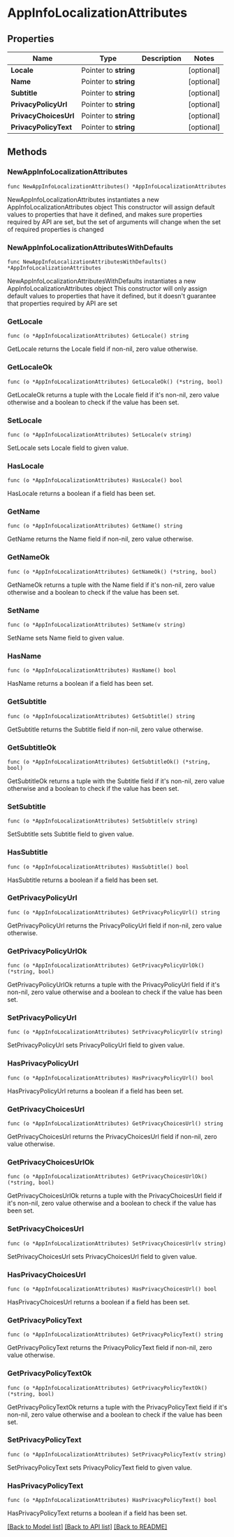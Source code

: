 # AppInfoLocalizationAttributes

## Properties

Name | Type | Description | Notes
------------ | ------------- | ------------- | -------------
**Locale** | Pointer to **string** |  | [optional] 
**Name** | Pointer to **string** |  | [optional] 
**Subtitle** | Pointer to **string** |  | [optional] 
**PrivacyPolicyUrl** | Pointer to **string** |  | [optional] 
**PrivacyChoicesUrl** | Pointer to **string** |  | [optional] 
**PrivacyPolicyText** | Pointer to **string** |  | [optional] 

## Methods

### NewAppInfoLocalizationAttributes

`func NewAppInfoLocalizationAttributes() *AppInfoLocalizationAttributes`

NewAppInfoLocalizationAttributes instantiates a new AppInfoLocalizationAttributes object
This constructor will assign default values to properties that have it defined,
and makes sure properties required by API are set, but the set of arguments
will change when the set of required properties is changed

### NewAppInfoLocalizationAttributesWithDefaults

`func NewAppInfoLocalizationAttributesWithDefaults() *AppInfoLocalizationAttributes`

NewAppInfoLocalizationAttributesWithDefaults instantiates a new AppInfoLocalizationAttributes object
This constructor will only assign default values to properties that have it defined,
but it doesn't guarantee that properties required by API are set

### GetLocale

`func (o *AppInfoLocalizationAttributes) GetLocale() string`

GetLocale returns the Locale field if non-nil, zero value otherwise.

### GetLocaleOk

`func (o *AppInfoLocalizationAttributes) GetLocaleOk() (*string, bool)`

GetLocaleOk returns a tuple with the Locale field if it's non-nil, zero value otherwise
and a boolean to check if the value has been set.

### SetLocale

`func (o *AppInfoLocalizationAttributes) SetLocale(v string)`

SetLocale sets Locale field to given value.

### HasLocale

`func (o *AppInfoLocalizationAttributes) HasLocale() bool`

HasLocale returns a boolean if a field has been set.

### GetName

`func (o *AppInfoLocalizationAttributes) GetName() string`

GetName returns the Name field if non-nil, zero value otherwise.

### GetNameOk

`func (o *AppInfoLocalizationAttributes) GetNameOk() (*string, bool)`

GetNameOk returns a tuple with the Name field if it's non-nil, zero value otherwise
and a boolean to check if the value has been set.

### SetName

`func (o *AppInfoLocalizationAttributes) SetName(v string)`

SetName sets Name field to given value.

### HasName

`func (o *AppInfoLocalizationAttributes) HasName() bool`

HasName returns a boolean if a field has been set.

### GetSubtitle

`func (o *AppInfoLocalizationAttributes) GetSubtitle() string`

GetSubtitle returns the Subtitle field if non-nil, zero value otherwise.

### GetSubtitleOk

`func (o *AppInfoLocalizationAttributes) GetSubtitleOk() (*string, bool)`

GetSubtitleOk returns a tuple with the Subtitle field if it's non-nil, zero value otherwise
and a boolean to check if the value has been set.

### SetSubtitle

`func (o *AppInfoLocalizationAttributes) SetSubtitle(v string)`

SetSubtitle sets Subtitle field to given value.

### HasSubtitle

`func (o *AppInfoLocalizationAttributes) HasSubtitle() bool`

HasSubtitle returns a boolean if a field has been set.

### GetPrivacyPolicyUrl

`func (o *AppInfoLocalizationAttributes) GetPrivacyPolicyUrl() string`

GetPrivacyPolicyUrl returns the PrivacyPolicyUrl field if non-nil, zero value otherwise.

### GetPrivacyPolicyUrlOk

`func (o *AppInfoLocalizationAttributes) GetPrivacyPolicyUrlOk() (*string, bool)`

GetPrivacyPolicyUrlOk returns a tuple with the PrivacyPolicyUrl field if it's non-nil, zero value otherwise
and a boolean to check if the value has been set.

### SetPrivacyPolicyUrl

`func (o *AppInfoLocalizationAttributes) SetPrivacyPolicyUrl(v string)`

SetPrivacyPolicyUrl sets PrivacyPolicyUrl field to given value.

### HasPrivacyPolicyUrl

`func (o *AppInfoLocalizationAttributes) HasPrivacyPolicyUrl() bool`

HasPrivacyPolicyUrl returns a boolean if a field has been set.

### GetPrivacyChoicesUrl

`func (o *AppInfoLocalizationAttributes) GetPrivacyChoicesUrl() string`

GetPrivacyChoicesUrl returns the PrivacyChoicesUrl field if non-nil, zero value otherwise.

### GetPrivacyChoicesUrlOk

`func (o *AppInfoLocalizationAttributes) GetPrivacyChoicesUrlOk() (*string, bool)`

GetPrivacyChoicesUrlOk returns a tuple with the PrivacyChoicesUrl field if it's non-nil, zero value otherwise
and a boolean to check if the value has been set.

### SetPrivacyChoicesUrl

`func (o *AppInfoLocalizationAttributes) SetPrivacyChoicesUrl(v string)`

SetPrivacyChoicesUrl sets PrivacyChoicesUrl field to given value.

### HasPrivacyChoicesUrl

`func (o *AppInfoLocalizationAttributes) HasPrivacyChoicesUrl() bool`

HasPrivacyChoicesUrl returns a boolean if a field has been set.

### GetPrivacyPolicyText

`func (o *AppInfoLocalizationAttributes) GetPrivacyPolicyText() string`

GetPrivacyPolicyText returns the PrivacyPolicyText field if non-nil, zero value otherwise.

### GetPrivacyPolicyTextOk

`func (o *AppInfoLocalizationAttributes) GetPrivacyPolicyTextOk() (*string, bool)`

GetPrivacyPolicyTextOk returns a tuple with the PrivacyPolicyText field if it's non-nil, zero value otherwise
and a boolean to check if the value has been set.

### SetPrivacyPolicyText

`func (o *AppInfoLocalizationAttributes) SetPrivacyPolicyText(v string)`

SetPrivacyPolicyText sets PrivacyPolicyText field to given value.

### HasPrivacyPolicyText

`func (o *AppInfoLocalizationAttributes) HasPrivacyPolicyText() bool`

HasPrivacyPolicyText returns a boolean if a field has been set.


[[Back to Model list]](../README.md#documentation-for-models) [[Back to API list]](../README.md#documentation-for-api-endpoints) [[Back to README]](../README.md)


